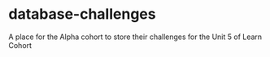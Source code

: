# database-challenges
A place for the Alpha cohort to store their challenges for the Unit 5 of Learn Cohort
